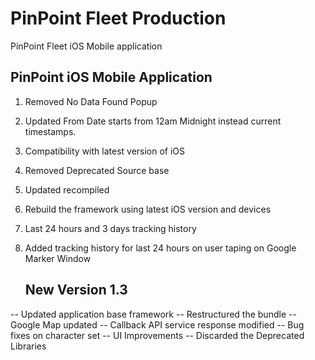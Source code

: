 # PinPoint Fleet Production
PinPoint Fleet iOS Mobile application

## PinPoint iOS Mobile Application

1. Removed No Data Found Popup
2. Updated From Date starts from 12am Midnight instead current timestamps.
3. Compatibility with latest version of iOS
4. Removed Deprecated Source base
5. Updated recompiled
6. Rebuild the framework using latest iOS version and devices
7. Last 24 hours and 3 days tracking history
8. Added tracking history for last 24 hours on user taping on Google Marker Window

   ## New Version 1.3
-- Updated application base framework
-- Restructured the bundle
-- Google Map updated
-- Callback API service response modified
-- Bug fixes on character set
-- UI Improvements
-- Discarded the Deprecated Libraries
